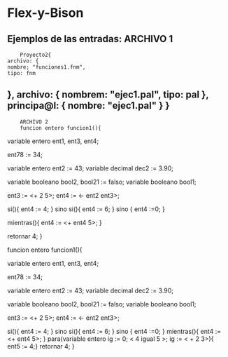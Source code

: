 # Flex-y-Bison
Ejemplos de las entradas:
        ARCHIVO 1
-------------------------------------------------------------------        
        Proyecto2{
	archivo: {
	nombre; "funciones1.fnm",
	tipo: fnm
},
	archivo: {
	nombrem: "ejec1.pal",
	tipo: pal
},
	principa@l: {
	nombre: "ejec1.pal"
}
}
---------------------------------------------------------------------
        ARCHIVO 2
        funcion entero funcion1(){

variable entero ent1, ent3, ent4;

ent78 := 34;

variable entero ent2 := 43;
variable decimal dec2 := 3.90;

variable booleano bool2, bool21 := falso;
variable booleano bool1;

ent3 := <+ 2 5>;
ent4 := <- ent2 ent3>;

si(<verdadero y verdadero>){
ent4 := 4;
} sino si(<no falso>){
ent4 := 6;
} sino { 
ent4 :=0;
}

mientras(<verdadero y bool1>){
ent4 := <+ ent4 5>;
}


retornar 4;
}

funcion entero funcion1(){

variable entero ent1, ent3, ent4;

ent78 := 34;

variable entero ent2 := 43;
variable decimal dec2 := 3.90;

variable booleano bool2, bool21 := falso;
variable booleano bool1;

ent3 := <+ 2 5>;
ent4 := <- ent2 ent3>;

si(<verdadero y verdadero>){
ent4 := 4;
} sino si(<no falso>){
ent4 := 6;
} sino { 
ent4 :=0;
}
mientras(<verdadero y bool1>){
ent4 := <+ ent4 5>;
}
para(variable entero ig := 0; < 4 igual 5 >; ig := < + 2 3>){
ent5 := 4;}
retornar 4;
}



